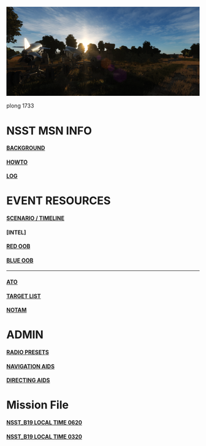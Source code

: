 
![Front IMG](/Docs/front_img2.PNG) 
  <br>

  plong 1733


# NSST MSN INFO
####  [BACKGROUND](/Docs/background.md)  
####  [HOWTO](/Docs/howto.md)  
####  [LOG](/Docs/log.md)  

# EVENT RESOURCES
####  [SCENARIO / TIMELINE](/Docs/scenario.md)  
####  [INTEL]

####  [RED OOB](/Docs/OOB/OOB_RED.md)
####  [BLUE OOB](/nsst/Docs/OOBBLUE/OOB_BLUE.html)
---
####  [ATO](/Docs/ATO.md)  
####  [TARGET LIST](/Docs/targets/maintgtlist.md)  
####  [NOTAM](/Docs/NOTAM.md)  

# ADMIN
####  [RADIO PRESETS](/Docs/radiopresets.md)  
####  [NAVIGATION AIDS](/Docs/navigation.md)  
####  [DIRECTING AIDS](/Docs/Directing/directing.md)  
  
# Mission File

####  [NSST_B19 LOCAL TIME 0620](/Docs/NSST_B19_RELEASE.miz)
####  [NSST_B19 LOCAL TIME 0320](/Docs/NSST_B19_RELEASE_0320.miz)  
